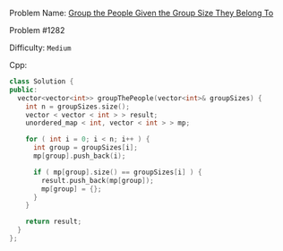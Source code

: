Problem Name: [Group the People Given the Group Size They Belong To](https://leetcode.com/problems/group-the-people-given-the-group-size-they-belong-to/)

Problem #1282

Difficulty: `Medium`

Cpp:

```cpp
class Solution {
public:
  vector<vector<int>> groupThePeople(vector<int>& groupSizes) {
    int n = groupSizes.size();
    vector < vector < int > > result;
    unordered_map < int, vector < int > > mp;

    for ( int i = 0; i < n; i++ ) {
      int group = groupSizes[i];
      mp[group].push_back(i);

      if ( mp[group].size() == groupSizes[i] ) {
        result.push_back(mp[group]);
        mp[group] = {};
      }
    }

    return result;
  }
};
```
